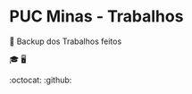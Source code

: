 # PUC Minas - Trabalhos

:floppy_disk: Backup dos Trabalhos feitos

:mortar_board: :desktop_computer:

:octocat: :github:
